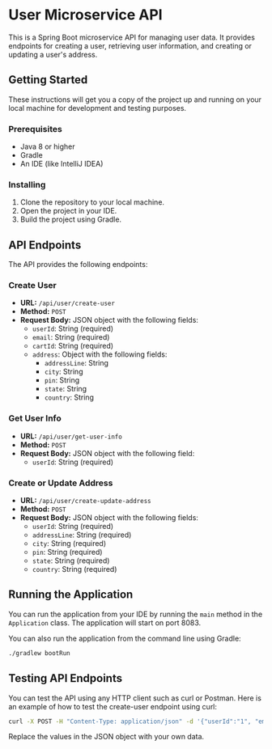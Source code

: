 # User Microservice API

This is a Spring Boot microservice API for managing user data. It provides endpoints for creating a user, retrieving user information, and creating or updating a user's address.

## Getting Started

These instructions will get you a copy of the project up and running on your local machine for development and testing purposes.

### Prerequisites

- Java 8 or higher
- Gradle
- An IDE (like IntelliJ IDEA)

### Installing

1. Clone the repository to your local machine.
2. Open the project in your IDE.
3. Build the project using Gradle.

## API Endpoints

The API provides the following endpoints:

### Create User

- **URL:** `/api/user/create-user`
- **Method:** `POST`
- **Request Body:** JSON object with the following fields:
  - `userId`: String (required)
  - `email`: String (required)
  - `cartId`: String (required)
  - `address`: Object with the following fields:
    - `addressLine`: String
    - `city`: String
    - `pin`: String
    - `state`: String
    - `country`: String

### Get User Info

- **URL:** `/api/user/get-user-info`
- **Method:** `POST`
- **Request Body:** JSON object with the following field:
  - `userId`: String (required)

### Create or Update Address

- **URL:** `/api/user/create-update-address`
- **Method:** `POST`
- **Request Body:** JSON object with the following fields:
  - `userId`: String (required)
  - `addressLine`: String (required)
  - `city`: String (required)
  - `pin`: String (required)
  - `state`: String (required)
  - `country`: String (required)

## Running the Application

You can run the application from your IDE by running the `main` method in the `Application` class. The application will start on port 8083.

You can also run the application from the command line using Gradle:

```bash
./gradlew bootRun
```

## Testing API Endpoints

You can test the API using any HTTP client such as curl or Postman. Here is an example of how to test the create-user endpoint using curl:

```bash
curl -X POST -H "Content-Type: application/json" -d '{"userId":"1", "email":"test@example.com", "cartId":"1", "address":{"addressLine":"123 Main St", "city":"Springfield", "pin":"12345", "state":"IL", "country":"USA"}}' http://localhost:8083/api/user/create-user
```

Replace the values in the JSON object with your own data.